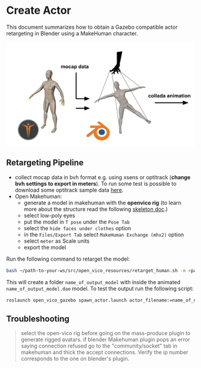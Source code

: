 # Create Actor
This document summarizes how to obtain a Gazebo compatible actor retargeting in Blender using a MakeHuman character.

<div align="center">
    <img src="../media/retarget_pipeline.png">
</div>

## Retargeting Pipeline
- collect mocap data in bvh format e.g. using xsens or optitrack (**change bvh settings to export in meters**). To run some test is possible to download some optitrack sample data [here](https://s3.amazonaws.com/optitrack-static/media/sample-data/sample-data-1.2.zip).
- Open Makehuman:
    - generate a model in makehuman with the **openvico rig** (to learn more about the structure read the following [skeleton doc](appendix/open_vico_skeleton.md).)
    - select low-poly eyes
    - put the model in `T pose` under the `Pose Tab`
    - select the `hide faces under clothes` option
    - in the `Files/Export Tab` select `MakeHuman Exchange (mhx2)` option
    - select `meter` as Scale units
    - export the model
 
Run the following command to retarget the model:
```bash
bash ~/path-to-your-ws/src/open_vico_resources/retarget_human.sh -m <path_to_mhx2_file> -b <path_to_bvh_file> -n <name_of_output_model>
```

This will create a folder `name_of_output_model` with inside the animated `name_of_output_model.dae` model. To test the output run the following script:

```bash
roslaunch open_vico_gazebo spawn_actor.launch actor_filename:=name_of_output_model
```


## Troubleshooting
> select the open-vico rig before going on the mass-produce plugin to generate rigged avatars.
> if blender Makehuman plugin pops an error saying connection refused go to the "community/socket" tab in makehuman and thick the accept connections. Verify the ip number corresponds to the one on blender's plugin.
